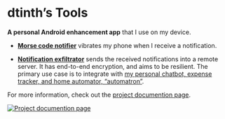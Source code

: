 # dtinth’s Tools

**A personal Android enhancement app** that I use on my device.

- [**Morse code notifier**](https://docs.dt.in.th/dtinth.tools-android/morse.html) vibrates my phone when I receive a notification.

- [**Notification exfiltrator**](https://docs.dt.in.th/dtinth.tools-android/exfiltrate.html) sends the received notifications into a remote server. It has end-to-end encryption, and aims to be resilient. The primary use case is to integrate with [my personal chatbot, expense tracker, and home automator, “automatron”](https://dt.in.th/automatron.html).

For more information, check out the [project documention page](https://docs.dt.in.th/dtinth.tools-android/index.html).

[![Project documention page](https://ss.dt.in.th/api/screenshots/docs-dtinth.tools-android__index.png)](https://docs.dt.in.th/dtinth.tools-android/index.html)
